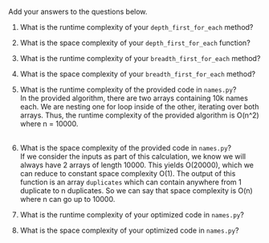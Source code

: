 Add your answers to the questions below.

1. What is the runtime complexity of your `depth_first_for_each` method?

2. What is the space complexity of your `depth_first_for_each` function?

3. What is the runtime complexity of your `breadth_first_for_each` method?

4. What is the space complexity of your `breadth_first_for_each` method?

5) What is the runtime complexity of the provided code in `names.py`?<br/>
   In the provided algorithm, there are two arrays containing 10k names each. We are nesting one for loop inside of the other, iterating over both arrays. Thus, the runtime complexity of the provided algorithm is O(n^2) where n = 10000. <br/><br/>

6) What is the space complexity of the provided code in `names.py`?<br/>
   If we consider the inputs as part of this calculation, we know we will always have 2 arrays of length 10000. This yields O(20000), which we can reduce to constant space complexity O(1). The output of this function is an array `duplicates` which can contain anywhere from 1 duplicate to n duplicates. So we can say that space complexity is O(n) where n can go up to 10000.

7) What is the runtime complexity of your optimized code in `names.py`?<br/>

8) What is the space complexity of your optimized code in `names.py`?<br/>
